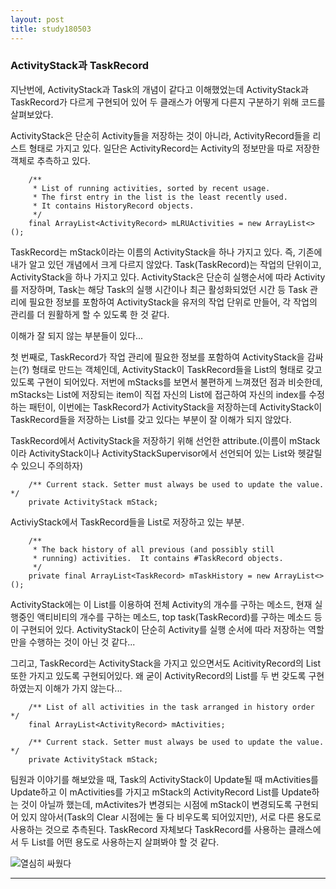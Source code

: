 ```yaml
---
layout: post
title: study180503
---
```


<h3> ActivityStack과 TaskRecord </h3>

지난번에, ActivityStack과 Task의 개념이 같다고 이해했었는데 ActivityStack과 TaskRecord가 다르게 구현되어 있어 두 클래스가 어떻게 다른지 구분하기 위해 코드를 살펴보았다.

ActivityStack은 단순히 Activity들을 저장하는 것이 아니라, ActivityRecord들을 리스트 형태로 가지고 있다.
일단은 ActivityRecord는 Activity의 정보만을 따로 저장한 객체로 추측하고 있다.
~~~
    /**
     * List of running activities, sorted by recent usage.
     * The first entry in the list is the least recently used.
     * It contains HistoryRecord objects.
     */
    final ArrayList<ActivityRecord> mLRUActivities = new ArrayList<>();
~~~

TaskRecord는 mStack이라는 이름의 ActivityStack을 하나 가지고 있다. 즉, 기존에 내가 알고 있던 개념에서 크게 다르지 않았다.
Task(TaskRecord)는 작업의 단위이고, ActivityStack을 하나 가지고 있다.
ActivityStack은 단순히 실행순서에 따라 Activity를 저장하며, 
Task는 해당 Task의 실행 시간이나 최근 활성화되었던 시간 등 Task 관리에 필요한 정보를 포함하여 ActivityStack을 유저의 작업 단위로 만들어,
각 작업의 관리를 더 원활하게 할 수 있도록 한 것 같다.

이해가 잘 되지 않는 부분들이 있다...

첫 번째로, TaskRecord가 작업 관리에 필요한 정보를 포함하여 ActivityStack을 감싸는(?) 형태로 만드는 객체인데,
ActivityStack이 TaskRecord들을 List의 형태로 갖고 있도록 구현이 되어있다.
저번에 mStacks를 보면서 불편하게 느껴졌던 점과 비슷한데, 
mStacks는 List에 저장되는 item이 직접 자신의 List에 접근하여 자신의 index를 수정하는 패턴이,
이번에는 TaskRecord가 ActivityStack을 저장하는데 ActivityStack이 TaskRecord들을 저장하는 List를 갖고 있다는 부분이 잘 이해가 되지 않았다.

TaskRecord에서 ActivityStack을 저장하기 위해 선언한 attribute.(이름이 mStack이라 ActivityStack이나 ActivityStackSupervisor에서 선언되어 있는 List와 헷갈릴수 있으니 주의하자)
~~~
    /** Current stack. Setter must always be used to update the value. */
    private ActivityStack mStack;
~~~

ActiviyStack에서 TaskRecord들을 List로 저장하고 있는 부분.
~~~
    /**
     * The back history of all previous (and possibly still
     * running) activities.  It contains #TaskRecord objects.
     */
    private final ArrayList<TaskRecord> mTaskHistory = new ArrayList<>();
~~~

ActivityStack에는 이 List를 이용하여 전체 Activity의 개수를 구하는 메소드, 현재 실행중인 액티비티의 개수를 구하는 메소드, top task(TaskRecord)를 구하는 메소드 등이 구현되어 있다. ActivityStack이 단순히 Activity를 실행 순서에 따라 저장하는 역할만을 수행하는 것이 아닌 것 같다...

그리고, TaskRecord는 ActivityStack을 가지고 있으면서도 AcitivityRecord의 List 또한 가지고 있도록 구현되어있다.
왜 굳이 ActivityRecord의 List를 두 번 갖도록 구현하였는지 이해가 가지 않는다... 
~~~
    /** List of all activities in the task arranged in history order */
    final ArrayList<ActivityRecord> mActivities;

    /** Current stack. Setter must always be used to update the value. */
    private ActivityStack mStack;
~~~


팀원과 이야기를 해보았을 때, Task의 ActivityStack이 Update될 때 mActivities를 Update하고 이 mActivities를 가지고 mStack의 ActivityRecord List를 Update하는 것이 아닐까 했는데, mActivites가 변경되는 시점에 mStack이 변경되도록 구현되어 있지 않아서(Task의 Clear 시점에는 둘 다 비우도록 되어있지만), 서로 다른 용도로 사용하는 것으로 추측된다. TaskRecord 자체보다 TaskRecord를 사용하는 클래스에서 두 List를 어떤 용도로 사용하는지 살펴봐야 할 것 같다.

![열심히 싸웠다](https://user-images.githubusercontent.com/38378136/39578075-20015910-4f1e-11e8-9478-ec9e298204f8.jpg)
* * *

